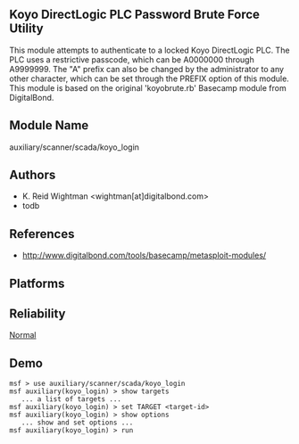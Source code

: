 ## Koyo DirectLogic PLC Password Brute Force Utility

This module attempts to authenticate to a locked Koyo 
DirectLogic PLC. The PLC uses a restrictive passcode, which 
can be A0000000 through A9999999. The "A" prefix can also be 
changed by the administrator to any other character, which 
can be set through the PREFIX option of this module. This 
module is based on the original 'koyobrute.rb' Basecamp 
module from DigitalBond.


## Module Name
auxiliary/scanner/scada/koyo_login

## Authors
* K. Reid Wightman <wightman[at]digitalbond.com>
* todb


## References
* http://www.digitalbond.com/tools/basecamp/metasploit-modules/




## Platforms


## Reliability
[Normal](https://github.com/rapid7/metasploit-framework/wiki/Exploit-Ranking)

## Demo

```
msf > use auxiliary/scanner/scada/koyo_login
msf auxiliary(koyo_login) > show targets
   ... a list of targets ...
msf auxiliary(koyo_login) > set TARGET <target-id>
msf auxiliary(koyo_login) > show options
   ... show and set options ...
msf auxiliary(koyo_login) > run
```
    
    